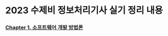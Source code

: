 # 2023 수제비 정보처리기사 실기 정리 내용

### [Chapter 1. 소프트웨어 개발 방법론](https://github.com/JeHeeYu/Book-Reviews/tree/main/Certificate/2023%20%EC%88%98%EC%A0%9C%EB%B9%84%20%EC%A0%95%EB%B3%B4%EC%B2%98%EB%A6%AC%EA%B8%B0%EC%82%AC%20%EC%8B%A4%EA%B8%B0/Chapter%201.%20%EC%86%8C%ED%94%84%ED%8A%B8%EC%9B%A8%EC%96%B4%20%EA%B0%9C%EB%B0%9C%20%EB%B0%A9%EB%B2%95%EB%A1%A0)
